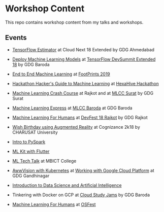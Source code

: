 # Workshop Content
This repo contains workshop content from my talks and workshops.

## Events
- [TensorFlow Estimator](https://github.com/HackyRoot/Workshop-Content/blob/master/Cloud%20Next%20%40GDG%20Ahmedabad/TensorFlow%20Estimators.pdf) at Cloud Next 18 Extended by GDG Ahmedabad

- [Deploy Machine Learning Models](https://github.com/HackyRoot/Workshop-Content/blob/master/Deploy%20ML%20Models%20-%20TensorFlow%20Summit%2018%20Extended/Deploy%20ML%20models.pdf) at [TensorFlow DevSummit Extended 18](https://www.meetup.com/gdgbaroda/events/249738045/) by GDG Baroda

- [End to End Machine Learning](https://github.com/HackyRoot/Workshop-Content/tree/master/Footprints_2019) at [FootPrints 2019](https://www.msufp.in/2019/lp/index.html)

- [Hackathon Hacker's Guide to Machine Learning](https://github.com/HackyRoot/Workshop-Content/blob/master/HexaHive%20Hackathon%20%40Parul%20Uni./ML_Talk-HexaHive.pdf) at [HexaHive Hackathon](https://hexahive.uniphyd.club/)

- [Machine Learning Crash Course](https://github.com/HackyRoot/Workshop-Content/blob/master/Machine%20Learning%20Study%20Jams/MLCC_Rajkot.pdf) at Rajkot and at [MLCC Surat](https://www.meetup.com/GDG_Surat/events/255442081/) by GDG Surat

- [Machine Learning Express](https://github.com/HackyRoot/Workshop-Content/blob/master/Machine%20Learning%20Study%20Jams/Machine_Learning_Express%20%40GDG%20Baroda.pdf) at [MLCC Baroda](https://www.meetup.com/gdgbaroda/events/nzsvjqyxnbcc/) at GDG Baroda

- [Machine Learning For Humans](https://github.com/HackyRoot/Workshop-Content/tree/master/Machine%20Learning%20for%20Humans%20-%20DevFest%20Rajkot) at [DevFest 18 Rajkot](https://www.meetup.com/GDG-Rajkot/events/254548292/) by GDG Rajkot

- [Wish Birthday using Augmented Reality](https://github.com/HackyRoot/Workshop-Content/blob/master/MozXR%20Workshop%20%40Cognizance%202018/AR_Birthday_Pratik_Parmar.pdf) at Cognizance 2k18 by CHARUSAT University

- [Intro to PySpark](https://github.com/HackyRoot/Workshop-Content/blob/master/Other/Intro_PySpark.pdf)

- [ML Kit with Flutter](https://github.com/HackyRoot/Workshop-Content/blob/master/Other/ML_Kit.pdf)

- [ML Tech Talk](https://github.com/HackyRoot/Workshop-Content/blob/master//ML%20Talk%20@MBICT/ML%20Talk%20@MBICT.pdf) at MBICT College

- [AwwVision with Kubernetes](https://github.com/HackyRoot/Workshop-Content/blob/master/Working%20with%20Google%20Cloud%20Platform%20@GDG%20Gandhinagar/Kubernetes@GDG_Gandhinagar.pdf) at [Working with Google Cloud Platform](https://www.meetup.com/GDG-Gandhinagar/events/255988843/) at GDG Gandhinagar

- [Introduction to Data Science and Artificial Intelligence](https://github.com/HackyRoot/Workshop-Content/blob/master/Other/Intro_DS_AI.pdf)

- Tinkering with Docker on GCP at [Cloud Study Jams](https://www.meetup.com/gdgbaroda/events/259288406/) by GDG Baroda

- [Machine Learning For Humans](https://github.com/HackyRoot/Workshop-Content/blob/master/Machine%20Learning%20for%20Humans%20@OSFest/machine-learning-for-humans.html) at [OSFest](https://osfest-bits.github.io/)